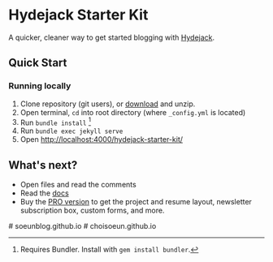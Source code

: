 # Hydejack Starter Kit

A quicker, cleaner way to get started blogging with [Hydejack](https://hydejack.com/).

## Quick Start
### Running locally
1. Clone repository (git users), or [download] and unzip.
2. Open terminal, `cd` into root directory (where `_config.yml` is located)
3. Run `bundle install` [^1]
4. Run `bundle exec jekyll serve`
5. Open <http://localhost:4000/hydejack-starter-kit/>

## What's next?
* Open files and read the comments
* Read the [docs](https://hydejack.com/docs/)
* Buy the [PRO version](https://hydejack.com/download/) to get the project and resume layout, newsletter subscription box, custom forms, and more.

[^1]: Requires Bundler. Install with `gem install bundler`.

[download]: https://github.com/hydecorp/hydejack-starter-kit/archive/master.zip
#   s o e u n b l o g . g i t h u b . i o  
 #   c h o i s o e u n . g i t h u b . i o  
 